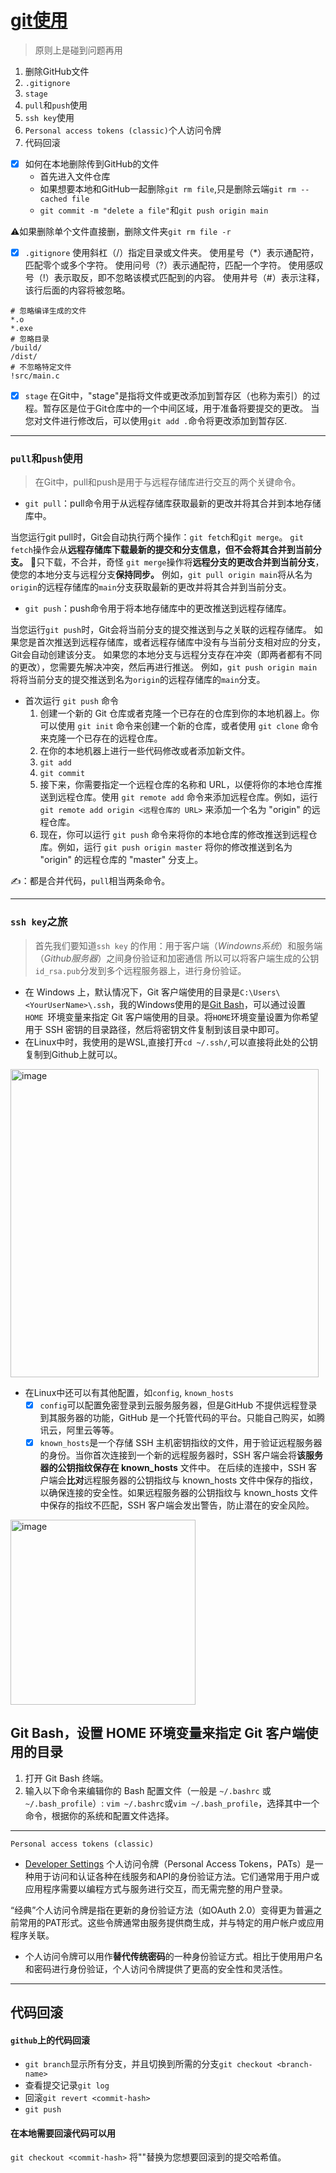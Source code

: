 # [git使用](https://github.com/dululu/Blogs/issues/30)

> 原则上是碰到问题再用

1. 删除GitHub文件
2. `.gitignore`
3. `stage`
4. `pull`和`push`使用
5. `ssh key`使用
6. `Personal access tokens (classic)`个人访问令牌
7. 代码回滚

- [x] 如何在本地删除传到GitHub的文件
    - 首先进入文件仓库
    - 如果想要本地和GitHub一起删除`git rm file`,只是删除云端`git rm --cached file`
    - `git commit -m "delete a file"`和`git push origin main`
    
⚠️如果删除单个文件直接删，删除文件夹`git rm file -r`

- [x] `.gitignore`
使用斜杠（/）指定目录或文件夹。
使用星号（*）表示通配符，匹配零个或多个字符。
使用问号（?）表示通配符，匹配一个字符。
使用感叹号（!）表示取反，即不忽略该模式匹配到的内容。
使用井号（#）表示注释，该行后面的内容将被忽略。
```
# 忽略编译生成的文件
*.o
*.exe
# 忽略目录
/build/
/dist/
# 不忽略特定文件
!src/main.c
```

- [x] `stage`
在Git中，"stage"是指将文件或更改添加到暂存区（也称为索引）的过程。暂存区是位于Git仓库中的一个中间区域，用于准备将要提交的更改。
当您对文件进行修改后，可以使用`git add .`命令将更改添加到暂存区.

---

### `pull`和`push`使用
> 在Git中，pull和push是用于与远程存储库进行交互的两个关键命令。
- `git pull`：pull命令用于从远程存储库获取最新的更改并将其合并到本地存储库中。

当您运行git pull时，Git会自动执行两个操作：`git fetch`和`git merge`。
`git fetch`操作会从**远程存储库下载最新的提交和分支信息，但不会将其合并到当前分支。** 🤔只下载，不合并，奇怪
`git merge`操作将**远程分支的更改合并到当前分支**，使您的本地分支与远程分支**保持同步。**
例如，`git pull origin main`将从名为`origin`的远程存储库的`main`分支获取最新的更改并将其合并到当前分支。

- `git push`：push命令用于将本地存储库中的更改推送到远程存储库。

当您运行`git push`时，Git会将当前分支的提交推送到与之关联的远程存储库。
如果您是首次推送到远程存储库，或者远程存储库中没有与当前分支相对应的分支，Git会自动创建该分支。
如果您的本地分支与远程分支存在冲突（即两者都有不同的更改），您需要先解决冲突，然后再进行推送。
例如，`git push origin main`将将当前分支的提交推送到名为`origin`的远程存储库的`main`分支。

- 首次运行 `git push` 命令
  1. 创建一个新的 Git 仓库或者克隆一个已存在的仓库到你的本地机器上。你可以使用 `git init` 命令来创建一个新的仓库，或者使用 `git clone` 命令来克隆一个已存在的远程仓库。
  2. 在你的本地机器上进行一些代码修改或者添加新文件。
  3. `git add`
  4. `git commit`
  5. 接下来，你需要指定一个远程仓库的名称和 URL，以便将你的本地仓库推送到远程仓库。使用 `git remote add` 命令来添加远程仓库。例如，运行 `git remote add origin <远程仓库的 URL>` 来添加一个名为 "origin" 的远程仓库。
  6. 现在，你可以运行 `git push` 命令来将你的本地仓库的修改推送到远程仓库。例如，运行 `git push origin master` 将你的修改推送到名为 "origin" 的远程仓库的 "master" 分支上。


✍️：都是合并代码，`pull`相当两条命令。


---

### `ssh key`之旅

> 首先我们要知道`ssh key` 的作用：用于客户端（_Windowns系统_）和服务端（_Github服务器_）之间身份验证和加密通信
所以可以将客户端生成的公钥`id_rsa.pub`分发到多个远程服务器上，进行身份验证。 

-  在 Windows 上，默认情况下，Git 客户端使用的目录是`C:\Users\<YourUserName>\.ssh`，我的Windows使用的是[Git Bash](https://gitforwindows.org/)，可以通过设置 `HOME `环境变量来指定 Git 客户端使用的目录。将` HOME `环境变量设置为你希望用于 SSH 密钥的目录路径，然后将密钥文件复制到该目录中即可。
- 在Linux中时，我使用的是WSL,直接打开`cd ~/.ssh/`,可以直接将此处的公钥复制到Github上就可以。
<img width="493" alt="image" src="https://github.com/dululu/notes/assets/64392262/828a20e6-e399-4413-ae0d-a0237edc6af0">

   
   - 在Linux中还可以有其他配置，如`config`, `known_hosts`
      - [x] `config`可以配置免密登录到云服务服务器，但是GitHub 不提供远程登录到其服务器的功能，GitHub 是一个托管代码的平台。只能自己购买，如腾讯云，阿里云等等。
      - [x] `known_hosts`是一个存储 SSH 主机密钥指纹的文件，用于验证远程服务器的身份。当你首次连接到一个新的远程服务器时，SSH 客户端会将**该服务器的公钥指纹保存在 known_hosts** 文件中。
在后续的连接中，SSH 客户端会**比对**远程服务器的公钥指纹与 known_hosts 文件中保存的指纹，以确保连接的安全性。如果远程服务器的公钥指纹与 known_hosts 文件中保存的指纹不匹配，SSH 客户端会发出警告，防止潜在的安全风险。
<img width="296" alt="image" src="https://github.com/dululu/notes/assets/64392262/282ce647-b610-47d3-9e91-cd60ee241860">

## Git Bash，设置 HOME 环境变量来指定 Git 客户端使用的目录

1. 打开 Git Bash 终端。
2. 输入以下命令来编辑你的 Bash 配置文件（一般是 `~/.bashrc` 或`~/.bash_profile`）: `vim ~/.bashrc`或`vim ~/.bash_profile`，选择其中一个命令，根据你的系统和配置文件选择。







---

`Personal access tokens (classic)`
- [Developer Settings](https://github.com/settings/apps)
个人访问令牌（Personal Access Tokens，PATs）是一种用于访问和认证各种在线服务和API的身份验证方法。它们通常用于用户或应用程序需要以编程方式与服务进行交互，而无需完整的用户登录。

“经典”个人访问令牌是指在更新的身份验证方法（如OAuth 2.0）变得更为普遍之前常用的PAT形式。这些令牌通常由服务提供商生成，并与特定的用户帐户或应用程序关联。
- 个人访问令牌可以用作**替代传统密码**的一种身份验证方式。相比于使用用户名和密码进行身份验证，个人访问令牌提供了更高的安全性和灵活性。

---

## 代码回滚
#### `github`上的代码回滚
- `git branch`显示所有分支，并且切换到所需的分支`git checkout <branch-name>`
- 查看提交记录`git log`
- 回滚`git revert <commit-hash>`
- `git push`
#### 在本地需要回滚代码可以用
`git checkout <commit-hash>`
将"<commit-hash>"替换为您想要回滚到的提交哈希值。
